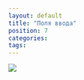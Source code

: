 ```yaml
---
layout: default
title: "Поля ввода"
position: 7
categories: 
tags: 
---
```


![](4-Polya-vvoda.png)


